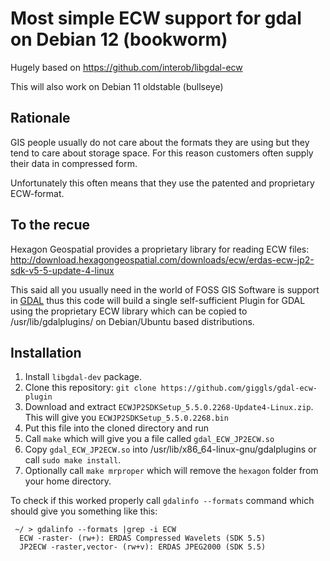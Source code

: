 # Most simple ECW support for gdal on Debian 12 (bookworm)

Hugely based on https://github.com/interob/libgdal-ecw

This will also work on Debian 11 oldstable (bullseye)

## Rationale

GIS people usually do not care about the formats they are using but they
tend to care about storage space. For this reason customers often supply
their data in compressed form.

Unfortunately this often means that they use the patented and proprietary
ECW-format.

## To the recue

Hexagon Geospatial provides a proprietary library for reading ECW files:
http://download.hexagongeospatial.com/downloads/ecw/erdas-ecw-jp2-sdk-v5-5-update-4-linux

This said all you usually need in the world of FOSS GIS Software is support
in [GDAL](https://gdal.org/) thus this code will build a single self-sufficient
Plugin for GDAL using the proprietary ECW library which can be copied to /usr/lib/gdalplugins/
on Debian/Ubuntu based distributions.

## Installation

1. Install ``libgdal-dev`` package.
2. Clone this repository:
   ``git clone https://github.com/giggls/gdal-ecw-plugin``
3. Download and extract ``ECWJP2SDKSetup_5.5.0.2268-Update4-Linux.zip``. This
   will give you ``ECWJP2SDKSetup_5.5.0.2268.bin``
4. Put this file into the cloned directory and run
5. Call ``make`` which will give you a file called ``gdal_ECW_JP2ECW.so``
6. Copy ``gdal_ECW_JP2ECW.so`` into /usr/lib/x86_64-linux-gnu/gdalplugins or call
   ``sudo make install``.
7. Optionally call ``make mrproper`` which will remove the ``hexagon``
   folder from your home directory.

To check if this worked properly call ``gdalinfo --formats`` command which should
give you something like this:

```
 ~/ > gdalinfo --formats |grep -i ECW
  ECW -raster- (rw+): ERDAS Compressed Wavelets (SDK 5.5)
  JP2ECW -raster,vector- (rw+v): ERDAS JPEG2000 (SDK 5.5)
```
